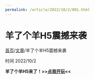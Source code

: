 ```yaml
---
permalink: /article/2022/10/2/001.html
---
```


# 羊了个羊H5震撼来袭

[首页](/chs)/[文章](/chs/article)/羊了个羊H5震撼来袭

时间 2022/10/2

**羊了个羊H5来了！>>[点我开玩](https://corestudi0.github.io/webapp/yang)<<**
